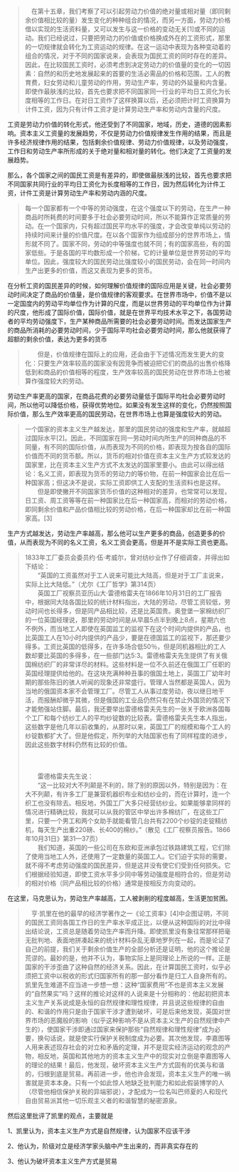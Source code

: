 <blockquote data-pid="E7e7c-hR">　在第十五章，我们考察了可以引起劳动力价值的绝对量或相对量（即同剩余价值相比较的量）发生变化的种种组合的情况，而另一方面，劳动力价格借以实现的生活资料量，又可以发生与这一价格的变动无关[1]或不同的运动。我们已经说过，只要把劳动力的价值或价格换成外在的工资形式，那里的一切规律就会转化为工资运动的规律。在这一运动中表现为各种变动着的组合的情况，对于不同的国家说来，会表现为国民工资的同时存在的差异。因此，在比较国民工资时，必须考虑到决定劳动力的价值量的变化的一切因素：自然的和历史地发展起来的首要的生活必需品的价格和范围，工人的教育费，妇女劳动和儿童劳动的作用，劳动生产率，劳动的外延量和内含量。即使作最肤浅的比较，首先也要求把不同国家同一行业的平均日工资化为长度相等的工作日。在对日工资作了这样换算以后，还必须把计时工资换算为计件工资，因为只有计件工资才是计算劳动生产率和劳动内含量的尺度。</blockquote><p data-pid="OsuasIxn">工资是劳动力价值的转化形式，他还受到了不同国家，地域，历史，道德的因素影响。资本主义工资量的发展趋势，不仅是劳动力价值规律发生作用的结果，而且是许多经济规律作用的结果，包括剩余价值规律、劳动力价值规律，以及劳动强度，工作日和劳动生产率所形成的关于绝对量和相对量的转化。他们决定了工资量的发展趋势。</p><p data-pid="y5hDr_NZ">那么，各个国家之间的国民工资是有差异的，即使做最肤浅的比较，首先也要求把不同国家共同行业的平均日工资化为长度相等的工作日，因为然后转化为计件工资，计件工资是计算劳动生产率和劳动内涵的尺度。</p><blockquote data-pid="e1zqum3D">每一个国家都有一个中等的劳动强度，在这个强度以下的劳动，在生产一种商品时所耗费的时间要多于社会必要劳动时间，所以不能算作正常质量的劳动。在一个国家内，只有超过国民平均水平的强度，才会改变单纯以劳动的持续时间来计量的价值尺度。在以各个国家作为组成部分的世界市场上，情形就不同了。国家不同，劳动的中等强度也就不同；有的国家高些，有的国家低些。于是各国的平均数形成一个阶梯，它的计量单位是世界劳动的平均单位。因此，强度较大的国民劳动比强度较小的国民劳动，会在同一时间内生产出更多的价值，而这又表现为更多的货币。</blockquote><p data-pid="soMb6omt">在分析工资的国民差异的时候，如何理解价值规律的国际应用是关键，社会必要劳动时间决定了商品的价值量，是价值规律的客观要求。在世界市场中，价值不是以一定国度内的劳动平均单位作为计算的尺度，而是以世界劳动的平均单位作为计算的尺度，他形成了国际价值，国际价值，就是在世界平均技术水平之下，各国劳动者的平均劳动强度下，生产某种商品所需要的社会必要劳动时间。而发达国家生产的商品所消耗的必要劳动时间，少于国际平均社会必要劳动时间，那么他就获得了超额的剩余价值，表达为更多的货币</p><blockquote data-pid="7xLUX7CQ">　　但是，价值规律在国际上的应用，还会由于下述情况而发生更大的变化：只要生产效率较高的国家没有因竞争而被迫把它们的商品的出售价格降低到和商品的价值相等的程度，生产效率较高的国民劳动在世界市场上也被算作强度较大的劳动。</blockquote><p data-pid="5ZaSjpZS">劳动生产率更高的国家，在商品花费的必要劳动量低于国际平均社会必要劳动时间，所以他可以降低价格，获得优势地位。如果没有发生这样的变化，仍然按照国际价值，那么生产效率更高的国民劳动，在世界市场上也算是强度较大的劳动。</p><blockquote data-pid="3KSEtamv">一个国家的资本主义生产越发达，那里的国民劳动的强度和生产率，就越超过国际水平[2]。因此，不同国家在同一劳动时间内所生产的同种商品的不同量，有不同的国际价值，从而表现为不同的价格，即表现为按各自的国际价值而不同的货币额。所以，货币的相对价值在资本主义生产方式较发达的国家里，比在资本主义生产方式不太发达的国家里要小。由此可以得出结论：名义工资，即表现为货币的劳动力的等价物，在前一种国家会比在后一种国家高；但这决不是说，实际工资即供工人支配的生活资料也是这样。<br>　　但是即使撇开不同国家货币价值的这种相对的差异，也常常可以发现，日工资、周工资等等在前一种国家比在后一种国家高，而相对的劳动价格，即同剩余价值和产品价值相比较的劳动价格，在后一种国家却比在前一种国家高。[3]</blockquote><p data-pid="27Fno3qo">生产方式越发达，劳动生产率越高，那么他可以生产更多的商品，创造更多的价值，从而表现为不同的名义工资，名义工资会更高，但是并不是实际工资也更高。</p><blockquote data-pid="bRCa_Ekq">1833年工厂委员会委员约·伍·考威尔，曾对纺纱业作了仔细调查，并得出如下结论：<br>　　“英国的工资虽然对于工人说来可能比大陆高，但是对于工厂主说来，实际上比大陆低。”（尤尔《工厂哲学》第314页）<br>　　英国工厂视察员亚历山大·雷德格雷夫在1866年10月31日的工厂报告中，根据同大陆各国比较的统计材料指出，大陆的劳动，尽管工资较低，劳动时间也长得多，但是同产品相比较，还是比英国贵。奥登堡一家棉纺织厂的一位英国经理说，那里的劳动时间是从早晨5点半到晚上8点，星期六也不例外，而当地工人即使在英国监工的监视下在这个时间内提供的产品，也比英国工人在10小时内提供的产品少，要是在德国监工的监视下，那还要少得多。工资比英国的低得多，在许多场合低50％，但是同机器相比的工人数却要比英国的多得多，在一些部门达5:3。雷德格雷夫先生提供了有关俄国棉纺织厂的非常详尽的材料。这些材料是一位不久前还在俄国工厂任职的英国经理提供给他的。在这块充满种种丑事的俄国土地上，英国工厂幼年时期的那些陈旧的骇人听闻的现象还非常盛行。管理人当然都是英国人，因为当地的俄国资本家不会管理工厂。尽管工人从事过度劳动，夜以继日地干活，而报酬却微乎其微，但是俄国的工业品仍然只有在禁止外国货的情况下才能勉强站住脚。最后，我还要举出雷德格雷夫先生的一张关于欧洲各国每个工厂和每个纺纱工人的平均纱锭数的比较表。雷德格雷夫先生本人指出，这些数字是他几年以前收集的，从那时以来，英国工厂的规模和每个工人的纱锭数都扩大了。但是他假定，所列举的大陆国家也有了同样程度的进步，因此这些数字材料仍然有比较的价值。<br><br><br><br>　　雷德格雷夫先生说：<br>　　“这一比较对大不列颠是不利的，除了别的原因以外，特别是因为：在大不列颠，有许多工厂是兼营机器织布业和纺纱业的，而在计算时，连一个织工也没有除去。相反地，外国工厂大多只经营纺纱业。如果能够拿同样的情况进行精确比较，我就可以从我的管区中举出许多棉纺厂，在这些工厂里，只要一个男工和两个女助手就能看管几台共有2200个纱锭的走锭精纺机，每天生产出重220磅、长400的棉纱。”（散见《工厂视察员报告。1866年10月31日》第31—37页）<br>　　我们知道，英国的一些公司在东欧和亚洲承包过铁路建筑工程，它们除了使用当地工人外，还使用了一定数量的英国工人。它们迫于实际的需要，就不得不考虑劳动强度的国民差异，但是这并没有使它们受到任何损失。它们根据经验知道，即使工资水平多少同中等劳动强度是相符合的，但是劳动的相对价格（同产品相比较的价格）通常是按相反方向变动的。</blockquote><p data-pid="SB7-3UFR">在这里，马克思认为，劳动生产率越高，工人被剥削的程度越高，生活更加贫困。</p><blockquote data-pid="oPIFO--p">　亨·凯里在他的最早的经济学著作之一《论工资率》[4]中企图证明，不同的国民工资同各国工作日的生产率水平成正比，以便从这种国际的对比中得出结论说，工资总是随着劳动生产率而升降。即使凯里没有象往常那样把毫无批判地、表面地拼凑起来的统计材料杂乱无章地罗列在一起，而是论证了自己的前提，我们关于剩余价值生产的全部分析还是证明，他的这个推论是荒谬的。最妙的是，他并不认为，事物实际上是同理论上所说的一样。正是国家的干涉歪曲了这种自然的经济关系。因此，在计算国民工资时，似乎必须把工资中以税收的形式归国家所有的那一部分看作是归工人自身所有的。凯里先生难道不应当进一步想一想：这种“国家费用”不也是资本主义发展的“自然果实”吗？这样的推论对这样的人说来是十分相称的：他起初把资本主义生产关系说成是永恒的自然规律和理性规律，并且说这些规律的自由的、和谐的作用只是由于国家干涉才遭到破坏，可是后来他发现，英国对世界市场的恶魔般的影响（似乎这种影响不是从资本主义生产的自然规律中产生的），使国家干涉即通过国家来保护那些“自然规律和理性规律”成为必要，换句话说，就是使实行保护关税制度成为必要。其次他发现，李嘉图等人用来表述现存社会的对立和矛盾的定理，并不是现实经济运动的观念的产物，相反地，英国和其他地方的资本主义生产中的现实对立倒是李嘉图等人的理论的结果！最后，他发现，破坏资本主义生产方式固有的优美与和谐的，归根到底是贸易。再前进一步，他也许会发现，资本主义生产的唯一祸害就是资本本身。只有一个如此惊人地缺乏批判能力和如此假装博学的人（尽管他相信保护关税的异端邪说），才配成为一位名叫巴师夏的人和现代自由贸易派其他一切乐观主义者的和谐智慧的秘密源泉。</blockquote><p data-pid="qQBuAKdR">然后这里批评了凯里的观点，主要就是</p><p data-pid="TaxmGEfI">1、凯里认为，资本主义生产方式是自然规律，认为国家不应该干涉</p><p data-pid="R2FVvDZw">2、他认为，阶级对立是经济学家头脑中产生出来的，而非真实存在的</p><p data-pid="eQqfn0nZ">3、他认为破坏资本主义生产方式是贸易</p><p></p><p></p>